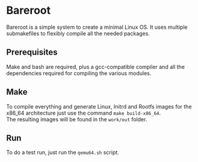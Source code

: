 # Bareroot
Bareroot is a simple system to create a minimal Linux OS. It uses multiple  
submakefiles to flexibly compile all the needed packages.  

## Prerequisites
Make and bash are required, plus a gcc-compatible compiler and all the  
dependencies required for compiling the various modules.  

## Make
To compile everything and generate Linux, Initrd and Rootfs images for the  
x86_64 architecture just use the command `make build-x86_64`.  
The resulting images will be found in the `work/out` folder.

## Run
To do a test run, just run the `qemu64.sh` script.
